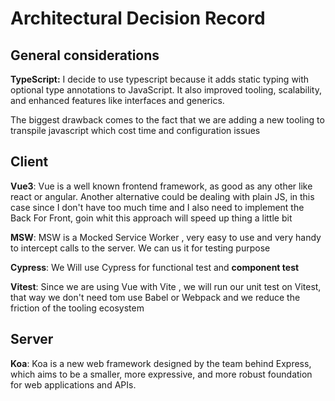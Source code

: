 # Architectural Decision Record

## General considerations

**TypeScript:**
I decide to use typescript because it adds static typing with optional type annotations to JavaScript. It also
improved tooling, scalability, and enhanced features like interfaces and generics.

The biggest drawback comes to the fact that we are adding a new tooling to transpile javascript which cost time and configuration issues

## Client

**Vue3**: Vue is a well known frontend framework, as good as any other like react or angular.
Another alternative could be dealing with plain JS, in this case since I don't have too much time and I also need to implement the Back For Front, goin whit this approach will speed up thing a little bit

**MSW**: MSW is a Mocked Service Worker , very easy to use and very handy to intercept calls to the server.
We can us it for testing purpose

**Cypress**: We Will use Cypress for functional test and **component test**

**Vitest**: Since we are using Vue with Vite , we will run our unit test on Vitest, that way we don't need tom use Babel or Webpack and we reduce the friction of the tooling ecosystem

## Server

**Koa**: Koa is a new web framework designed by the team behind Express, which aims to be a smaller, more expressive, and more robust foundation for web applications and APIs.
